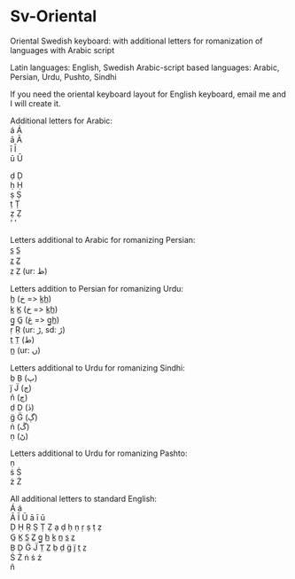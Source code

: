 # Sv-Oriental
Oriental Swedish keyboard:
with additional letters for romanization of languages with Arabic script  

Latin languages: English, Swedish
Arabic-script based languages: Arabic, Persian, Urdu, Pushto, Sindhi  

If you need the oriental keyboard layout for English keyboard, email me and I will create it.

Additional letters for Arabic:  
á Á  
ā Ā  
ī Ī  
ū Ū  

ḍ Ḍ  
ḥ Ḥ  
ṣ Ṣ  
ṭ Ṭ  
ẓ Ẓ  
‘ ’  

Letters additional to Arabic for romanizing Persian:  
s̲ S̲  
z̲ Z̲  
z̤ Z̤ (ur: ظ)  

Letters addition to Persian for romanizing Urdu:  
h̲ (خ => k̲h̲)  
k̲ K̲ (خ => k̲h̲)  
g̲ G̲ (غ => g̲h̲)  
ṛ Ṛ (ur: ڑ, sd: ڙ)  
t̤ T̤ (ط)  
n̲ (ur: ں)  

Letters additional to Urdu for romanizing Sindhi:  
b̤ B̤ (ٻ)  
j̈ J̈ (ڄ)  
ñ (ڃ)  
d̤ D̤ (ڏ)  
g̈ G̈ (ڳ)  
ṅ (ڱ)  
ṇ (ڻ)  

Letters additional to Urdu for romanizing Pashto:  
ṇ  
ṡ Ṡ  
ż Ż  

All additional letters to standard English:  
Á á  
Ā Ī Ū   ā ī ū  
Ḍ Ḥ Ṛ Ṣ Ṭ Ẓ   ạ ḍ ḥ ṇ ṛ ṣ ṭ ẓ  
G̲ K̲ S̲ Z̲   g̲ h̲ k̲ n̲ s̲ z̲  
B̤ D̤ G̈ J̈ T̤ Z̤    b̤ d̤ g̈ j̈ t̤ z̤  
Ṡ Ż   ṅ ṡ ż  
ñ  
